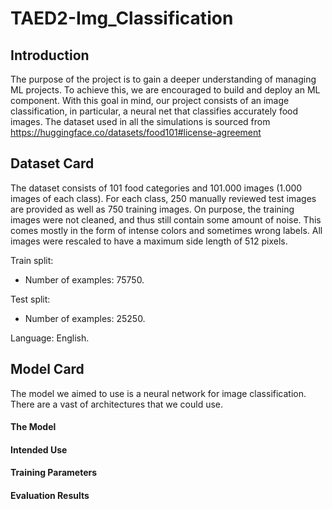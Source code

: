 # TAED2-Img_Classification

## Introduction
The purpose of the project is to gain a deeper understanding of managing ML projects. To achieve this, we are encouraged to build and deploy an ML component. With this goal in mind, our project consists of an image classification, in particular, a neural net that classifies accurately food images. The dataset used in all the simulations is sourced from https://huggingface.co/datasets/food101#license-agreement


## Dataset Card

The dataset consists of 101 food categories and 101.000 images (1.000 images of each class). For each class, 250 manually reviewed test images are provided as well as 750 training images. On purpose, the training images were not cleaned, and thus still contain some amount of noise. This comes mostly in the form of intense colors and sometimes wrong labels. All images were rescaled to have a maximum side length of 512 pixels.

Train split:

- Number of examples: 75750.

Test split:

- Number of examples: 25250.

Language: English.



## Model Card
The model we aimed to use is a neural network for image classification. There are a vast of architectures that we could use. 

#### The Model

#### Intended Use

#### Training Parameters

#### Evaluation Results



